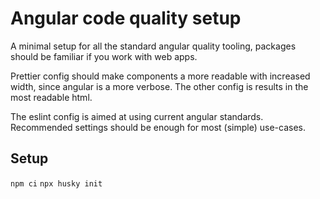 # Angular code quality setup

A minimal setup for all the standard angular quality tooling, packages should be familiar if you work with web apps.

Prettier config should make components a more readable with increased width, since angular is a more verbose.
The other config is results in the most readable html.

The eslint config is aimed at using current angular standards.
Recommended settings should be enough for most (simple) use-cases.

## Setup

`npm ci`
`npx husky init`
